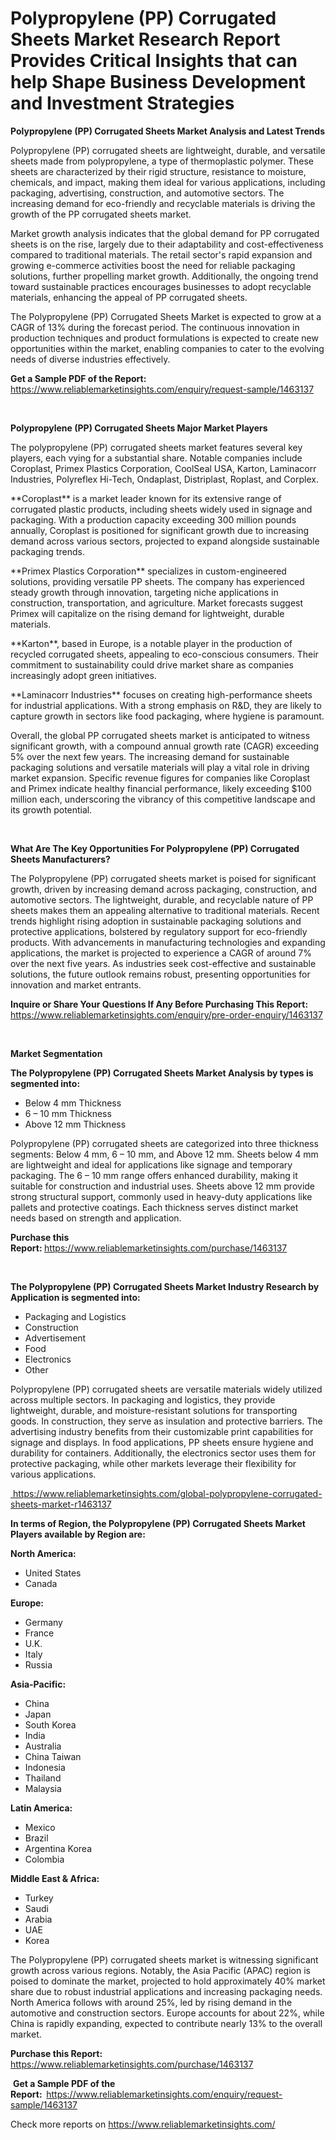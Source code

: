 <p><h1>Polypropylene (PP) Corrugated Sheets Market Research Report Provides Critical Insights that can help Shape Business Development and Investment Strategies</h1></p><p><strong>Polypropylene (PP) Corrugated Sheets Market Analysis and Latest Trends</strong></p>
<p><p>Polypropylene (PP) corrugated sheets are lightweight, durable, and versatile sheets made from polypropylene, a type of thermoplastic polymer. These sheets are characterized by their rigid structure, resistance to moisture, chemicals, and impact, making them ideal for various applications, including packaging, advertising, construction, and automotive sectors. The increasing demand for eco-friendly and recyclable materials is driving the growth of the PP corrugated sheets market.</p><p>Market growth analysis indicates that the global demand for PP corrugated sheets is on the rise, largely due to their adaptability and cost-effectiveness compared to traditional materials. The retail sector's rapid expansion and growing e-commerce activities boost the need for reliable packaging solutions, further propelling market growth. Additionally, the ongoing trend toward sustainable practices encourages businesses to adopt recyclable materials, enhancing the appeal of PP corrugated sheets.</p><p>The Polypropylene (PP) Corrugated Sheets Market is expected to grow at a CAGR of 13% during the forecast period. The continuous innovation in production techniques and product formulations is expected to create new opportunities within the market, enabling companies to cater to the evolving needs of diverse industries effectively.</p></p>
<p><strong>Get a Sample PDF of the Report:&nbsp;</strong> <a href="https://www.reliablemarketinsights.com/enquiry/request-sample/1463137?utm_campaign=1887&utm_medium=2&utm_source=Github&utm_content=ia&utm_term=03022025&utm_id=polypropylene-pp-corrugated-sheets">https://www.reliablemarketinsights.com/enquiry/request-sample/1463137</a></p>
<p>&nbsp;</p>
<p><strong>Polypropylene (PP) Corrugated Sheets Major Market Players</strong></p>
<p><p>The polypropylene (PP) corrugated sheets market features several key players, each vying for a substantial share. Notable companies include Coroplast, Primex Plastics Corporation, CoolSeal USA, Karton, Laminacorr Industries, Polyreflex Hi-Tech, Ondaplast, Distriplast, Roplast, and Corplex. </p><p>**Coroplast** is a market leader known for its extensive range of corrugated plastic products, including sheets widely used in signage and packaging. With a production capacity exceeding 300 million pounds annually, Coroplast is positioned for significant growth due to increasing demand across various sectors, projected to expand alongside sustainable packaging trends.</p><p>**Primex Plastics Corporation** specializes in custom-engineered solutions, providing versatile PP sheets. The company has experienced steady growth through innovation, targeting niche applications in construction, transportation, and agriculture. Market forecasts suggest Primex will capitalize on the rising demand for lightweight, durable materials.</p><p>**Karton**, based in Europe, is a notable player in the production of recycled corrugated sheets, appealing to eco-conscious consumers. Their commitment to sustainability could drive market share as companies increasingly adopt green initiatives. </p><p>**Laminacorr Industries** focuses on creating high-performance sheets for industrial applications. With a strong emphasis on R&D, they are likely to capture growth in sectors like food packaging, where hygiene is paramount.</p><p>Overall, the global PP corrugated sheets market is anticipated to witness significant growth, with a compound annual growth rate (CAGR) exceeding 5% over the next few years. The increasing demand for sustainable packaging solutions and versatile materials will play a vital role in driving market expansion. Specific revenue figures for companies like Coroplast and Primex indicate healthy financial performance, likely exceeding $100 million each, underscoring the vibrancy of this competitive landscape and its growth potential.</p></p>
<p>&nbsp;</p>
<p><strong>What Are The Key Opportunities For Polypropylene (PP) Corrugated Sheets Manufacturers?</strong></p>
<p><p>The Polypropylene (PP) corrugated sheets market is poised for significant growth, driven by increasing demand across packaging, construction, and automotive sectors. The lightweight, durable, and recyclable nature of PP sheets makes them an appealing alternative to traditional materials. Recent trends highlight rising adoption in sustainable packaging solutions and protective applications, bolstered by regulatory support for eco-friendly products. With advancements in manufacturing technologies and expanding applications, the market is projected to experience a CAGR of around 7% over the next five years. As industries seek cost-effective and sustainable solutions, the future outlook remains robust, presenting opportunities for innovation and market entrants.</p></p>
<p><strong>Inquire or Share Your Questions If Any Before Purchasing This Report:</strong> <a href="https://www.reliablemarketinsights.com/enquiry/pre-order-enquiry/1463137?utm_campaign=1887&utm_medium=2&utm_source=Github&utm_content=ia&utm_term=03022025&utm_id=polypropylene-pp-corrugated-sheets">https://www.reliablemarketinsights.com/enquiry/pre-order-enquiry/1463137</a></p>
<p>&nbsp;</p>
<p><strong>Market Segmentation</strong></p>
<p><strong>The Polypropylene (PP) Corrugated Sheets Market Analysis by types is segmented into:</strong></p>
<p><ul><li>Below 4 mm Thickness</li><li>6 – 10 mm Thickness</li><li>Above 12 mm Thickness</li></ul></p>
<p><p>Polypropylene (PP) corrugated sheets are categorized into three thickness segments: Below 4 mm, 6 – 10 mm, and Above 12 mm. Sheets below 4 mm are lightweight and ideal for applications like signage and temporary packaging. The 6 – 10 mm range offers enhanced durability, making it suitable for construction and industrial uses. Sheets above 12 mm provide strong structural support, commonly used in heavy-duty applications like pallets and protective coatings. Each thickness serves distinct market needs based on strength and application.</p></p>
<p><strong>Purchase this Report:&nbsp;</strong><a href="https://www.reliablemarketinsights.com/purchase/1463137?utm_campaign=1887&utm_medium=2&utm_source=Github&utm_content=ia&utm_term=03022025&utm_id=polypropylene-pp-corrugated-sheets">https://www.reliablemarketinsights.com/purchase/1463137</a></p>
<p>&nbsp;</p>
<p><strong>The Polypropylene (PP) Corrugated Sheets Market Industry Research by Application is segmented into:</strong></p>
<p><ul><li>Packaging and Logistics</li><li>Construction</li><li>Advertisement</li><li>Food</li><li>Electronics</li><li>Other</li></ul></p>
<p><p>Polypropylene (PP) corrugated sheets are versatile materials widely utilized across multiple sectors. In packaging and logistics, they provide lightweight, durable, and moisture-resistant solutions for transporting goods. In construction, they serve as insulation and protective barriers. The advertising industry benefits from their customizable print capabilities for signage and displays. In food applications, PP sheets ensure hygiene and durability for containers. Additionally, the electronics sector uses them for protective packaging, while other markets leverage their flexibility for various applications.</p></p>
<p><a href="https://www.reliablemarketinsights.com/global-polypropylene-corrugated-sheets-market-r1463137?utm_campaign=1887&utm_medium=2&utm_source=Github&utm_content=ia&utm_term=03022025&utm_id=polypropylene-pp-corrugated-sheets">&nbsp;https://www.reliablemarketinsights.com/global-polypropylene-corrugated-sheets-market-r1463137</a></p>
<p><strong>In terms of Region, the Polypropylene (PP) Corrugated Sheets Market Players available by Region are:</strong></p>
<p>
    <p> <strong> North America: </strong>
        <ul>
            <li>United States</li>
            <li>Canada</li>
        </ul>
        </p> 
    <p> <strong> Europe: </strong>
        <ul>
            <li>Germany</li>
            <li>France</li>
            <li>U.K.</li>
            <li>Italy</li>
            <li>Russia</li>
        </ul>
        </p> 
    <p> <strong> Asia-Pacific: </strong>
        <ul>
            <li>China</li>
            <li>Japan</li>
            <li>South Korea</li>
            <li>India</li>
            <li>Australia</li>
            <li>China Taiwan</li>
            <li>Indonesia</li>
            <li>Thailand</li>
            <li>Malaysia</li>
        </ul>
        </p> 
    <p> <strong> Latin America: </strong>
        <ul>
            <li>Mexico</li>
            <li>Brazil</li>
            <li>Argentina Korea</li>
            <li>Colombia</li>
        </ul>
        </p> 
    <p> <strong> Middle East & Africa: </strong>
        <ul>
            <li>Turkey</li>
            <li>Saudi</li>
            <li>Arabia</li>
            <li>UAE</li>
            <li>Korea</li>
        </ul>
    </p>
    </p>
<p><p>The Polypropylene (PP) corrugated sheets market is witnessing significant growth across various regions. Notably, the Asia Pacific (APAC) region is poised to dominate the market, projected to hold approximately 40% market share due to robust industrial applications and increasing packaging needs. North America follows with around 25%, led by rising demand in the automotive and construction sectors. Europe accounts for about 22%, while China is rapidly expanding, expected to contribute nearly 13% to the overall market.</p></p>
<p><strong>Purchase this Report: </strong><a href="https://www.reliablemarketinsights.com/purchase/1463137?utm_campaign=1887&utm_medium=2&utm_source=Github&utm_content=ia&utm_term=03022025&utm_id=polypropylene-pp-corrugated-sheets">https://www.reliablemarketinsights.com/purchase/1463137</a></p>
<p>&nbsp;<strong>Get a Sample PDF of the Report:&nbsp;&nbsp;</strong><a href="https://www.reliablemarketinsights.com/enquiry/request-sample/1463137?utm_campaign=1887&utm_medium=2&utm_source=Github&utm_content=ia&utm_term=03022025&utm_id=polypropylene-pp-corrugated-sheets">https://www.reliablemarketinsights.com/enquiry/request-sample/1463137</a></p>
<p><strong></strong></p>
<p>Check more reports on <a href="https://www.reliablemarketinsights.com/?utm_campaign=1887&utm_medium=2&utm_source=Github&utm_content=ia&utm_term=03022025&utm_id=polypropylene-pp-corrugated-sheets">https://www.reliablemarketinsights.com/</a></p>